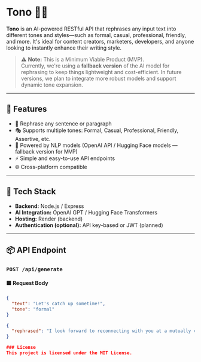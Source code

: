 
# Tono 📝✨

**Tono** is an AI-powered RESTful API that rephrases any input text into different tones and styles—such as formal, casual, professional, friendly, and more. It's ideal for content creators, marketers, developers, and anyone looking to instantly enhance their writing style.

> ⚠️ **Note:** This is a Minimum Viable Product (MVP).  
> Currently, we're using a **fallback version** of the AI model for rephrasing to keep things lightweight and cost-efficient. In future versions, we plan to integrate more robust models and support dynamic tone expansion.

---

## 🚀 Features

- 🔁 Rephrase any sentence or paragraph
- 🎭 Supports multiple tones: Formal, Casual, Professional, Friendly, Assertive, etc.
- 🧠 Powered by NLP models (OpenAI API / Hugging Face models — fallback version for MVP)
- ⚡ Simple and easy-to-use API endpoints
- 🌐 Cross-platform compatible

---

## 🔧 Tech Stack

- **Backend:** Node.js / Express
- **AI Integration:** OpenAI GPT / Hugging Face Transformers
- **Hosting:** Render (backend)
- **Authentication (optional):** API key-based or JWT (planned)

---

## 📦 API Endpoint

### `POST /api/generate`

#### 🟩 Request Body

```json
{
  "text": "Let's catch up sometime!",
  "tone": "formal"
}

{
  "rephrased": "I look forward to reconnecting with you at a mutually convenient time."
}

### License
This project is licensed under the MIT License.
